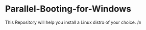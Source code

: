 # Parallel-Booting-for-Windows
This Repository will help you install a Linux distro of your choice.
/n
